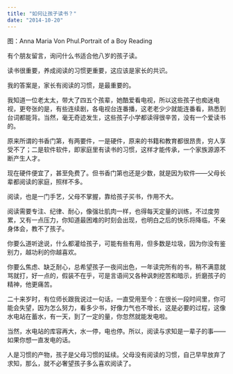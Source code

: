 ```yaml
---
title: "如何让孩子读书？"
date: "2014-10-20"
---
```


图：Anna Maria Von Phul.Portrait of a Boy Reading

有个朋友留言，询问什么书适合他八岁的孩子读。

读书很重要，养成阅读的习惯更重要，这应该是家长的共识。

我的答案是，家长有阅读的习惯，是最重要的。

我知道一位老太太，带大了四五个孩辈，她酷爱看电视，所以这些孩子也痴迷电视，更夸张的是，有些连续剧，各电视台连番播，这老老少少就能连番看，熟悉到台词都能背。当然，毫无奇迹发生，这些孩子小学都读得很辛苦，没有一个爱读书的。

原来所谓的书香门第，有两要件，一是硬件，原来的书籍和教育都很昂贵，穷人享受不了；二是软件软件，即家庭里有读书的习惯，这样才能传承，一个家族源源不断产生人才。  

现在硬件便宜了，甚至免费了。但书香门第也还是少数，就是因为软件——父母长辈都阅读的家庭，照样不多。

阅读，也是一门手艺，父母不掌握，靠给孩子买书，作用不大。

阅读需要专注、纪律、耐心，像强壮肌肉一样，也得每天定量的训练，不过度劳累，又有一点压力，你知道最困难的时刻会出现，也明白之后的快乐将降临，不亲身体会，教不了孩子。

你要么道听途说，什么都灌给孩子，可能有些有用，但多数是垃圾，因为你没有鉴别力，越功利的你越喜欢。  

你要么焦虑、缺乏耐心，总希望孩子一夜间出色，一年读完所有的书，稍不满意就骂就打，好一点的，假装不在乎，可是言语间又各种讽刺挖苦和暗示，折磨孩子的精神，他更痛苦。

二十来岁时，有位师长跟我说过一句话，一直受用至今：在很长一段时间里，你可能会失望，因为怎么努力，看多少书，好像力气也不增长，这是必要的过程，这像水电站在蓄水，有一天，到了一定的量，你忽然就能发电啦。

当然，水电站的库容再大，水一停，电也停。所以，阅读与求知是一辈子的事——如果你想一直发电的话。

人是习惯的产物，孩子是父母习惯的延续。父母没有阅读的习惯，自己早早放弃了求知，那么，就不必奢望孩子多么喜欢阅读了。
